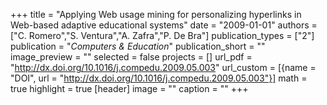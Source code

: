 +++
title = "Applying Web usage mining for personalizing hyperlinks in Web-based adaptive educational systems"
date = "2009-01-01"
authors = ["C. Romero","S. Ventura","A. Zafra","P. De Bra"]
publication_types = ["2"]
publication = "_Computers & Education_"
publication_short = ""
image_preview = ""
selected = false
projects = []
url_pdf = "http://dx.doi.org/10.1016/j.compedu.2009.05.003"
url_custom = [{name = "DOI", url = "http://dx.doi.org/10.1016/j.compedu.2009.05.003"}]
math = true
highlight = true
[header]
image = ""
caption = ""
+++

